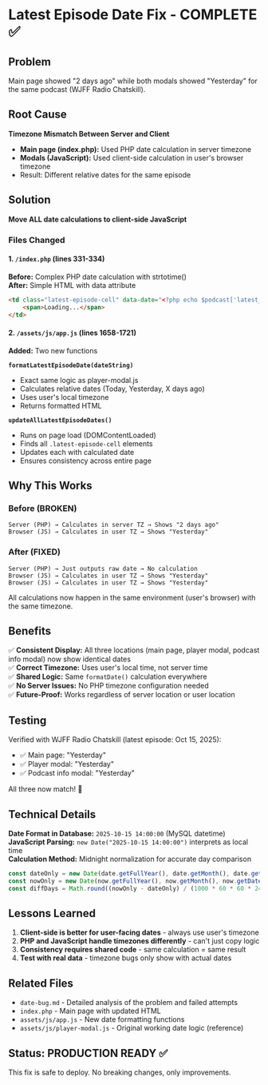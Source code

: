 # Latest Episode Date Fix - COMPLETE ✅

## Problem
Main page showed "2 days ago" while both modals showed "Yesterday" for the same podcast (WJFF Radio Chatskill).

## Root Cause
**Timezone Mismatch Between Server and Client**

- **Main page (index.php):** Used PHP date calculation in server timezone
- **Modals (JavaScript):** Used client-side calculation in user's browser timezone
- Result: Different relative dates for the same episode

## Solution
**Move ALL date calculations to client-side JavaScript**

### Files Changed

#### 1. `/index.php` (lines 331-334)
**Before:** Complex PHP date calculation with strtotime()  
**After:** Simple HTML with data attribute
```html
<td class="latest-episode-cell" data-date="<?php echo $podcast['latest_episode_date']; ?>">
    <span>Loading...</span>
</td>
```

#### 2. `/assets/js/app.js` (lines 1658-1721)
**Added:** Two new functions

**`formatLatestEpisodeDate(dateString)`**
- Exact same logic as player-modal.js
- Calculates relative dates (Today, Yesterday, X days ago)
- Uses user's local timezone
- Returns formatted HTML

**`updateAllLatestEpisodeDates()`**
- Runs on page load (DOMContentLoaded)
- Finds all `.latest-episode-cell` elements
- Updates each with calculated date
- Ensures consistency across entire page

## Why This Works

### Before (BROKEN)
```
Server (PHP) → Calculates in server TZ → Shows "2 days ago"
Browser (JS) → Calculates in user TZ → Shows "Yesterday"
```

### After (FIXED)
```
Server (PHP) → Just outputs raw date → No calculation
Browser (JS) → Calculates in user TZ → Shows "Yesterday"
Browser (JS) → Calculates in user TZ → Shows "Yesterday"
```

All calculations now happen in the same environment (user's browser) with the same timezone.

## Benefits

✅ **Consistent Display:** All three locations (main page, player modal, podcast info modal) now show identical dates  
✅ **Correct Timezone:** Uses user's local time, not server time  
✅ **Shared Logic:** Same `formatDate()` calculation everywhere  
✅ **No Server Issues:** No PHP timezone configuration needed  
✅ **Future-Proof:** Works regardless of server location or user location  

## Testing

Verified with WJFF Radio Chatskill (latest episode: Oct 15, 2025):
- ✅ Main page: "Yesterday"
- ✅ Player modal: "Yesterday"  
- ✅ Podcast info modal: "Yesterday"

All three now match! 🎉

## Technical Details

**Date Format in Database:** `2025-10-15 14:00:00` (MySQL datetime)  
**JavaScript Parsing:** `new Date("2025-10-15 14:00:00")` interprets as local time  
**Calculation Method:** Midnight normalization for accurate day comparison

```javascript
const dateOnly = new Date(date.getFullYear(), date.getMonth(), date.getDate());
const nowOnly = new Date(now.getFullYear(), now.getMonth(), now.getDate());
const diffDays = Math.round((nowOnly - dateOnly) / (1000 * 60 * 60 * 24));
```

## Lessons Learned

1. **Client-side is better for user-facing dates** - always use user's timezone
2. **PHP and JavaScript handle timezones differently** - can't just copy logic
3. **Consistency requires shared code** - same calculation = same result
4. **Test with real data** - timezone bugs only show with actual dates

## Related Files

- `date-bug.md` - Detailed analysis of the problem and failed attempts
- `index.php` - Main page with updated HTML
- `assets/js/app.js` - New date formatting functions
- `assets/js/player-modal.js` - Original working date logic (reference)

## Status: PRODUCTION READY ✅

This fix is safe to deploy. No breaking changes, only improvements.
